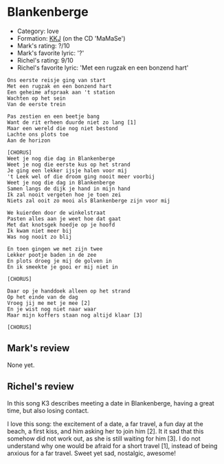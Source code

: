 # Blankenberge

 * Category: love
 * Formation: [KKJ](Kkj.md) (on the CD 'MaMaSe')
 * Mark's rating: ?/10
 * Mark's  favorite lyric: '?'
 * Richel's rating: 9/10
 * Richel's favorite lyric: 'Met een rugzak en een bonzend hart'

```
Ons eerste reisje ging van start
Met een rugzak en een bonzend hart
Een geheime afspraak aan 't station
Wachten op het sein
Van de eerste trein

Pas zestien en een beetje bang
Want de rit erheen duurde niet zo lang [1]
Maar een wereld die nog niet bestond
Lachte ons plots toe
Aan de horizon

[CHORUS]
Weet je nog die dag in Blankenberge
Weet je nog die eerste kus op het strand
Je ging een lekker ijsje halen voor mij
't Leek wel of die droom ging nooit meer voorbij
Weet je nog die dag in Blankenberge
Samen langs de dijk je hand in mijn hand
Ik zal nooit vergeten hoe je toen zei
Niets zal ooit zo mooi als Blankenberge zijn voor mij

We kuierden door de winkelstraat
Pasten alles aan je weet hoe dat gaat
Met dat knotsgek hoedje op je hoofd
Ik kwam niet meer bij
Was nog nooit zo blij

En toen gingen we met zijn twee
Lekker pootje baden in de zee
En plots droeg je mij de golven in
En ik smeekte je gooi er mij niet in

[CHORUS]

Daar op je handdoek alleen op het strand
Op het einde van de dag
Vroeg jij me met je mee [2]
En je wist nog niet naar waar
Maar mijn koffers staan nog altijd klaar [3]

[CHORUS]
```

## Mark's review

None yet.

## Richel's review

In this song K3 describes meeting a date in Blankenberge, having a great time, but also losing contact.

I love this song: the excitement of a date, a far travel, a fun day at the beach, a first kiss, and him asking her to join him [2]. It it sad that this somehow did not work out, as she is still waiting for him [3]. I do not understand why one would be afraid for a short travel [1], instead of being anxious for a far travel. Sweet yet sad, nostalgic, awesome!